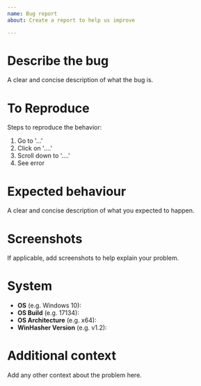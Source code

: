 ```yaml
---
name: Bug report
about: Create a report to help us improve

---
```


# Describe the bug
A clear and concise description of what the bug is.

# To Reproduce
Steps to reproduce the behavior:
1. Go to '...'
2. Click on '....'
3. Scroll down to '....'
4. See error

# Expected behaviour
A clear and concise description of what you expected to happen.

# Screenshots
If applicable, add screenshots to help explain your problem.

# System 
 - **OS** (e.g. Windows 10): 
 - **OS Build** (e.g. 17134): 
- **OS Architecture** (e.g. x64): 
 - **WinHasher Version** (e.g. v1.2): 

# Additional context
Add any other context about the problem here.
